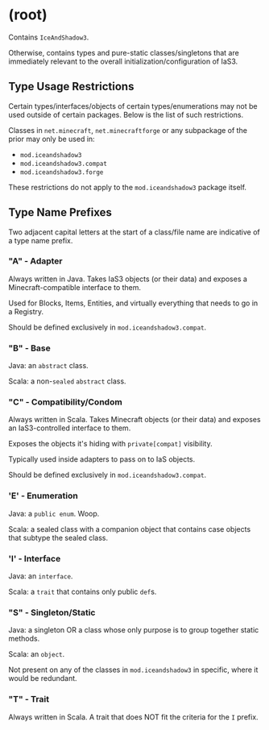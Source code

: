 # (root)

Contains `IceAndShadow3`.

Otherwise, contains types and pure-static classes/singletons that are immediately relevant to the overall initialization/configuration of IaS3.

## Type Usage Restrictions
Certain types/interfaces/objects of certain types/enumerations may not be used outside of certain packages. Below is the list of such restrictions.

Classes in `net.minecraft`, `net.minecraftforge` or any subpackage of the prior may only be used in:
* `mod.iceandshadow3`
* `mod.iceandshadow3.compat`
* `mod.iceandshadow3.forge`

These restrictions do not apply to the `mod.iceandshadow3` package itself.

## Type Name Prefixes
Two adjacent capital letters at the start of a class/file name are indicative of a type name prefix.

### "A" - Adapter
Always written in Java. Takes IaS3 objects (or their data) and exposes a Minecraft-compatible interface to them.

Used for Blocks, Items, Entities, and virtually everything that needs to go in a Registry.

Should be defined exclusively in `mod.iceandshadow3.compat`.

### "B" - Base
Java: an `abstract` class.

Scala: a non-`sealed` `abstract` class.

### "C" - Compatibility/Condom
Always written in Scala. Takes Minecraft objects (or their data) and exposes an IaS3-controlled interface to them.

Exposes the objects it's hiding with `private[compat]` visibility.

Typically used inside adapters to pass on to IaS objects.

Should be defined exclusively in `mod.iceandshadow3.compat`.

### 'E' - Enumeration
Java: a `public enum`. Woop.

Scala: a sealed class with a companion object that contains case objects that subtype the sealed class.

### 'I' - Interface
Java: an `interface`.

Scala: a `trait` that contains only public `def`s.

### "S" - Singleton/Static
Java: a singleton OR a class whose only purpose is to group together static methods.

Scala: an `object`.

Not present on any of the classes in `mod.iceandshadow3` in specific, where it would be redundant.

### "T" - Trait
Always written in Scala. A trait that does NOT fit the criteria for the `I` prefix.
